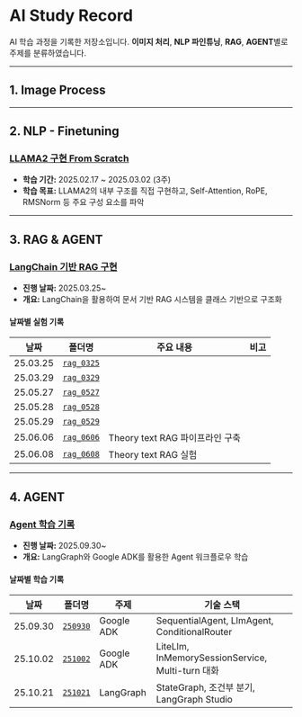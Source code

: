 # AI Study Record

AI 학습 과정을 기록한 저장소입니다.
**이미지 처리**, **NLP 파인튜닝**, **RAG**, **AGENT**별로 주제를 분류하였습니다.

---

## 1. Image Process


---

## 2. NLP - Finetuning

### [LLAMA2 구현 From Scratch](./NLP-Finetuning/LLAMA2%20From%20Scratch)
- **학습 기간:** 2025.02.17 ~ 2025.03.02 (3주)
- **학습 목표:** LLAMA2의 내부 구조를 직접 구현하고, Self-Attention, RoPE, RMSNorm 등 주요 구성 요소를 파악


---

## 3. RAG & AGENT

### [LangChain 기반 RAG 구현](./RAG_AGENT)
- **진행 날짜:** 2025.03.25~
- **개요:** LangChain을 활용하여 문서 기반 RAG 시스템을 클래스 기반으로 구조화

#### 날짜별 실험 기록

| 날짜      | 폴더명     | 주요 내용 | 비고 |
|-----------|------------|-----------|------|
| 25.03.25     | [`rag_0325`](./RAG_AGENT/rag_0325) |  |  |
| 25.03.29     | [`rag_0329`](./RAG_AGENT/rag_0329) |           |      |
| 25.05.27     | [`rag_0527`](./RAG_AGENT/rag_0527) |           |      |
| 25.05.28     | [`rag_0528`](./RAG_AGENT/rag_0528) |           |      |
| 25.05.29     | [`rag_0529`](./RAG_AGENT/rag_0529) |           |      |
| 25.06.06     | [`rag_0606`](./RAG_AGENT/rag_0606) |  Theory text RAG 파이프라인 구축  |      |
| 25.06.08     | [`rag_0608`](./RAG_AGENT/rag_0608) |  Theory text RAG 실험   |      |

---

## 4. AGENT

### [Agent 학습 기록](./AGENT)
- **진행 날짜:** 2025.09.30~
- **개요:** LangGraph와 Google ADK를 활용한 Agent 워크플로우 학습

#### 날짜별 학습 기록

| 날짜 | 폴더명 | 주제 | 기술 스택 |
|------|--------|------|----------|
| 25.09.30 | [`250930`](./AGENT/250930) | Google ADK | SequentialAgent, LlmAgent, ConditionalRouter |
| 25.10.02 | [`251002`](./AGENT/251002) | Google ADK | LiteLlm, InMemorySessionService, Multi-turn 대화 |
| 25.10.21 | [`251021`](./AGENT/251021) | LangGraph | StateGraph, 조건부 분기, LangGraph Studio |
